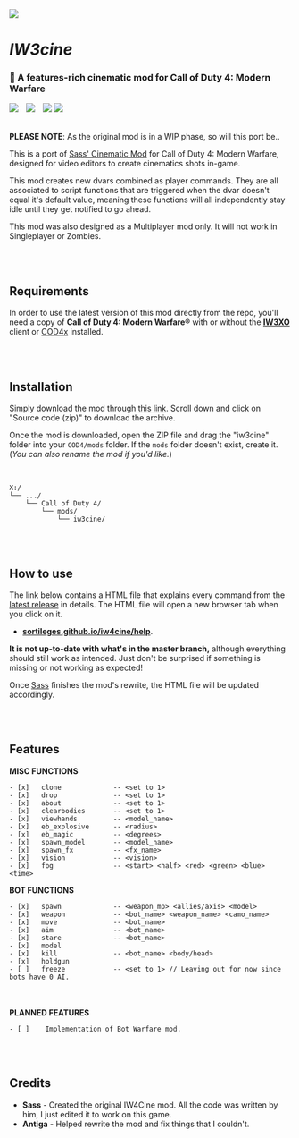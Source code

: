 <img src="AWAITING HEADER IMAGE...">

# *IW3cine*

### 🎥 A features-rich cinematic mod for Call of Duty 4: Modern Warfare

<img src="https://img.shields.io/badge/REWRITE%20IN%20PROGRESS-eecb00?style=flat-square">　<a href="https://github.com/dtpln/iw3cine/releases/latest"><img src="https://img.shields.io/github/v/release/dtpln/iw3cine?label=Latest%20release&style=flat-square&color=eecb00"></a>　<a href="https://discord.gg/wgRJDJJ"><img src="https://img.shields.io/discord/617736623412740146?label=Join%20the%20IW4Cine%20Discord!&style=flat-square&color=eecb00"></a>  <a href="https://github.com/dtpln/iw3cine/releases/latest"><img src="https://img.shields.io/github/downloads/dtpln/iw3cine/#400/total?color=eecb00&label=Downloads&style=flat-square"></a>
<br/><br/>

**PLEASE NOTE**: As the original mod is in a WIP phase, so will this port be..

This is a port of [Sass' Cinematic Mod](https://github.com/sortileges/iw4cine) for Call of Duty 4: Modern Warfare, designed for video editors to create cinematics shots in-game.

This mod creates new dvars combined as player commands. They are all associated to script functions that are triggered when the dvar doesn't equal it's default value, meaning these functions will all independently stay idle until they get notified to go ahead.

This mod was also designed as a Multiplayer mod only. It will not work in Singleplayer or Zombies.


<br/><br/>
## Requirements

In order to use the latest version of this mod directly from the repo, you'll need a copy of **Call of Duty 4: Modern Warfare®** with or without the **[IW3XO](https://xoxor4d.github.io/projects/iw3xo)** client or [COD4x](https://cod4x.ovh/t/releases/24) installed.

<br/><br/>
## Installation

Simply download the mod through [this link](https://github.com/dtpln/iw3cine/releases/latest). Scroll down and click on "Source code (zip)" to download the archive.

Once the mod is downloaded, open the ZIP file and drag the "iw3cine" folder into your `COD4/mods` folder. If the `mods` folder doesn't exist, create it. (*You can also rename the mod if you'd like.*)

<br/>

```
X:/
└── .../
    └── Call of Duty 4/
        └── mods/
            └── iw3cine/
```

<br/><br/>
## How to use

The link below contains a HTML file that explains every command from the [latest release](https://github.com/sortileges/iw4cine/releases/latest) in details. The HTML file will open a new browser tab when you click on it. 
- **[sortileges.github.io/iw4cine/help](https://sortileges.github.io/iw4cine/help)**.

**It is not up-to-date with what's in the master branch,** although everything should still work as intended. Just don't be surprised if something is missing or not working as expected!

Once [Sass](https://github.com/sortileges) finishes the mod's rewrite, the HTML file will be updated accordingly.


<br/><br/>
## Features
**MISC FUNCTIONS**

    - [x]   clone             -- <set to 1>
    - [x]   drop              -- <set to 1>
    - [x]   about             -- <set to 1>
    - [x]   clearbodies       -- <set to 1>
    - [x]   viewhands         -- <model_name>
    - [x]   eb_explosive      -- <radius>
    - [x]   eb_magic          -- <degrees>
    - [x]   spawn_model       -- <model_name>
    - [x]   spawn_fx          -- <fx_name>
    - [x]   vision            -- <vision>
    - [x]   fog               -- <start> <half> <red> <green> <blue> <time>

**BOT FUNCTIONS**

    - [x]   spawn             -- <weapon_mp> <allies/axis> <model>
    - [x]   weapon            -- <bot_name> <weapon_name> <camo_name>
    - [x]   move              -- <bot_name>
    - [x]   aim               -- <bot_name>
    - [x]   stare             -- <bot_name>
    - [x]   model
    - [x]   kill              -- <bot_name> <body/head>
    - [x]   holdgun
    - [ ]   freeze            -- <set to 1> // Leaving out for now since bots have 0 AI.
   
</br><br/>
**PLANNED FEATURES**
    
    - [ ]    Implementation of Bot Warfare mod.

<br/><br/>
## Credits
- **Sass** - Created the original IW4Cine mod. All the code was written by him, I just edited it to work on this game.
- **Antiga** - Helped rewrite the mod and fix things that I couldn't.
